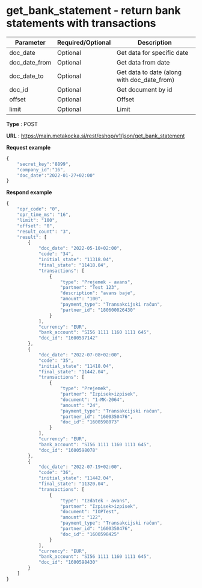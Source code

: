 # get_bank_statement - return bank statements with transactions

| Parameter     | Required/Optional | Description                                 |
|---------------|-------------------|---------------------------------------------|
| doc_date      | Optional          | Get data for specific date                  |
| doc_date_from | Optional          | Get data from date                          |
| doc_date_to   | Optional          | Get data to date (along with doc_date_from) |
| doc_id        | Optional          | Get document by id                          |
| offset        | Optional          | Offset                                      |
| limit         | Optional          | Limit                                       |

**Type** : POST

**URL** : https://main.metakocka.si/rest/eshop/v1/json/get_bank_statement

**Request example**
```javascript
{
    "secret_key":"8899",
    "company_id":"16",
    "doc_date":"2022-01-27+02:00"
} 
```

**Respond example**
```javascript
{
    "opr_code": "0",
    "opr_time_ms": "16",
    "limit": "100",
    "offset": "0",
    "result_count": "3",
    "result": [
        {
            "doc_date": "2022-05-10+02:00",
            "code": "34",
            "initial_state": "11318.04",
            "final_state": "11418.04",
            "transactions": [
                {
                    "type": "Prejemek - avans",
                    "partner": "Test 123",
                    "description": "avans baje",
                    "amount": "100",
                    "payment_type": "Transakcijski račun",
                    "partner_id": "180600026430"
                }
            ],
            "currency": "EUR",
            "bank_account": "SI56 1111 1160 1111 645",
            "doc_id": "1600597142"
        },
        {
            "doc_date": "2022-07-08+02:00",
            "code": "35",
            "initial_state": "11418.04",
            "final_state": "11442.04",
            "transactions": [
                {
                    "type": "Prejemek",
                    "partner": "Izpisek>izpisek",
                    "document": "1-MK-2064",
                    "amount": "24",
                    "payment_type": "Transakcijski račun",
                    "partner_id": "1600350476",
                    "doc_id": "1600598073"
                }
            ],
            "currency": "EUR",
            "bank_account": "SI56 1111 1160 1111 645",
            "doc_id": "1600598078"
        },
        {
            "doc_date": "2022-07-19+02:00",
            "code": "36",
            "initial_state": "11442.04",
            "final_state": "11320.04",
            "transactions": [
                {
                    "type": "Izdatek - avans",
                    "partner": "Izpisek>izpisek",
                    "document": "IOPTest",
                    "amount": "122",
                    "payment_type": "Transakcijski račun",
                    "partner_id": "1600350476",
                    "doc_id": "1600598425"
                }
            ],
            "currency": "EUR",
            "bank_account": "SI56 1111 1160 1111 645",
            "doc_id": "1600598430"
        }
    ]
}
```
